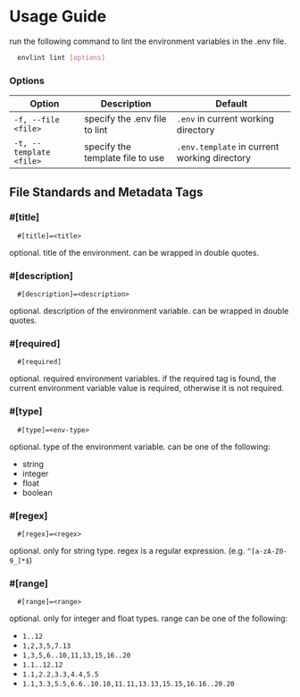 # Usage Guide

run the following command to lint the environment variables in the .env file.
```bash
  envlint lint [options]
```

### Options
| Option | Description | Default |
| --- | --- | --- |
| `-f, --file <file>` | specify the .env file to lint | `.env` in current working directory |
| `-t, --template <file>` | specify the template file to use | `.env.template` in current working directory |

## File Standards and Metadata Tags

### #[title]

```
  #[title]=<title>
```

optional. title of the environment. can be wrapped in double quotes.

### #[description]

```
  #[description]=<description>
```

optional. description of the environment variable. can be wrapped in double quotes.

### #[required]

```
  #[required]
```

optional. required environment variables. if the required tag is found, the current environment variable value is required, otherwise it is not required.

### #[type]

```
  #[type]=<env-type>
```

optional. type of the environment variable. can be one of the following:
- string
- integer
- float
- boolean

### #[regex]

```
  #[regex]=<regex>
```

optional. only for string type. regex is a regular expression. (e.g. `^[a-zA-Z0-9_]*$`)

### #[range]

```
  #[range]=<range>
```

optional. only for integer and float types. range can be one of the following:
- `1..12`
- `1,2,3,5,7.13`
- `1,3,5,6..10,11,13,15,16..20`
- `1.1..12.12`
- `1.1,2.2,3.3,4.4,5.5`
- `1.1,3.3,5.5,6.6..10.10,11.11,13.13,15.15,16.16..20.20`